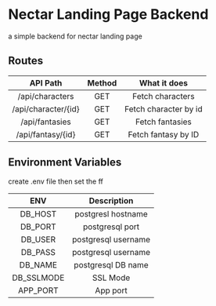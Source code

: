 # Nectar Landing Page Backend

a simple backend for nectar landing page

## Routes

|      API Path       | Method |     What it does      |
| :-----------------: | :----: | :-------------------: |
|   /api/characters   |  GET   |   Fetch characters    |
| /api/character/{id} |  GET   | Fetch character by id |
|   /api/fantasies    |  GET   |    Fetch fantasies    |
|  /api/fantasy/{id}  |  GET   |  Fetch fantasy by ID  |

## Environment Variables

create .env file then set the ff

|    ENV     |     Description     |
| :--------: | :-----------------: |
|  DB_HOST   | postgresl hostname  |
|  DB_PORT   |   postgresql port   |
|  DB_USER   | postgresql username |
|  DB_PASS   | postgresql username |
|  DB_NAME   | postgresql DB name  |
| DB_SSLMODE |      SSL Mode       |
|  APP_PORT  |      App port       |
